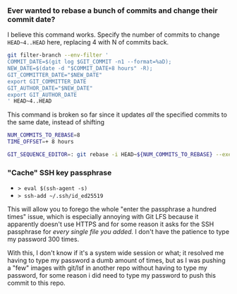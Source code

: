  
### Ever wanted to rebase a bunch of commits and change their commit date?

I believe this command works. Specify the number of commits to change `HEAD~4..HEAD` here, replacing 4 with N of commits back.

```bash
git filter-branch --env-filter '
COMMIT_DATE=$(git log $GIT_COMMIT -n1 --format=%aD);
NEW_DATE=$(date -d "$COMMIT_DATE+8 hours" -R);
GIT_COMMITTER_DATE="$NEW_DATE"
export GIT_COMMITTER_DATE
GIT_AUTHOR_DATE="$NEW_DATE"
export GIT_AUTHOR_DATE
' HEAD~4..HEAD
```




This command is broken so far since it updates _all_ the specified commits to the same date, instead of shifting

```bash
NUM_COMMITS_TO_REBASE=8
TIME_OFFSET=+ 8 hours

GIT_SEQUENCE_EDITOR=: git rebase -i HEAD~${NUM_COMMITS_TO_REBASE} --exec "git commit --amend --date \"$(date -d "$(git log $GIT_COMMIT -n1 --format=%aD)${TIME_OFFSET}" -R)\""
```



### "Cache" SSH key passphrase
- `> eval $(ssh-agent -s)`
- `> ssh-add ~/.ssh/id_ed25519`


This will allow you to forego the whole "enter the passphrase a hundred times" issue, which is especially annoying with Git LFS because it apparently doesn't use HTTPS and for some reason it asks for the SSH passphrase for *every single file you added.* I don't have the patience to type my password 300 times.

With this, I don't know if it's a system wide session or what; it resolved me having to type my password a dumb amount of times, but as I was pushing a "few" images with git/lsf in another repo without having to type my password, for some reason i did need to type my password to push this commit to this repo.